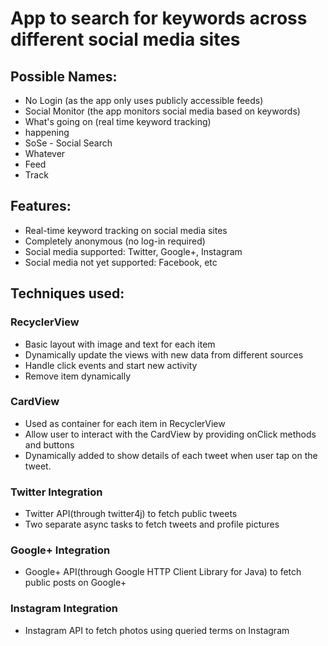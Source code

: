 App to search for keywords across different social media sites
===

Possible Names:
---
+ No Login (as the app only uses publicly accessible feeds)
+ Social Monitor (the app monitors social media based on keywords)
+ What's going on (real time keyword tracking)
+ happening
+ SoSe - Social Search
+ Whatever
+ Feed
+ Track

Features:
---
+ Real-time keyword tracking on social media sites
+ Completely anonymous (no log-in required)
+ Social media supported: Twitter, Google+, Instagram
+ Social media not yet supported: Facebook, etc

Techniques used:
---
### RecyclerView
+ Basic layout with image and text for each item
+ Dynamically update the views with new data from different sources
+ Handle click events and start new activity
+ Remove item dynamically

### CardView
+ Used as container for each item in RecyclerView
+ Allow user to interact with the CardView by providing onClick methods and buttons
+ Dynamically added to show details of each tweet when user tap on the tweet.

### Twitter Integration
+ Twitter API(through twitter4j) to fetch public tweets
+ Two separate async tasks to fetch tweets and profile pictures

### Google+ Integration
+ Google+ API(through Google HTTP Client Library for Java) to fetch public posts on Google+

### Instagram Integration
+ Instagram API to fetch photos using queried terms on Instagram
